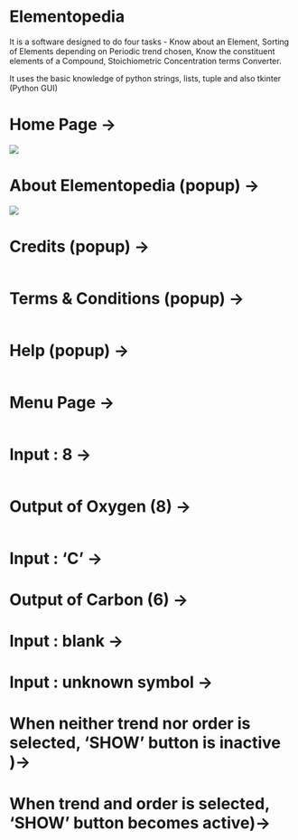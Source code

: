 # Elementopedia

It is a software designed to do four tasks - Know about an Element, Sorting of Elements depending on Periodic trend chosen, Know the constituent elements of a Compound, Stoichiometric Concentration terms Converter. 

It uses the basic knowledge of python strings, lists, tuple and also tkinter (Python GUI)
<br>
<h1>Home Page -></h1>
<img src="https://drive.google.com/uc?export=view&id=13Sui6wpTjJ5Y2iTpMvRcQtDpUYk59s_e">
<h1>About Elementopedia (popup) -></h1>
<img src="https://drive.google.com/uc?export=view&id=1tiOUJ0ODkpLknsM69z71CeFcRmB0tIxl">
<h1>Credits (popup) -></h1>
<img src="">
<h1>Terms & Conditions (popup) -></h1>
<img src="">
<h1>Help (popup) -></h1>
<img src="">
<h1>Menu Page -></h1>
<img src="">
<h1>Input : 8 -></h1>
<img src="">
<h1>Output of Oxygen (8) -></h1>
<img src="">
<h1>Input : ‘C’  -></h1>
<h1>Output of Carbon (6)  -></h1>
<h1>Input : blank -></h1>
<h1>Input : unknown symbol -></h1>
<h1>When neither trend nor order is selected, ‘SHOW’ button is inactive )-></h1>
<h1>When trend and order is selected, ‘SHOW’ button becomes active)-></h1>
<h1></h1>
